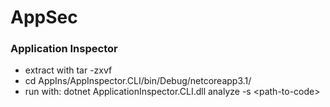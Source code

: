 # AppSec

### Application Inspector
 * extract with tar -zxvf 
 * cd AppIns/AppInspector.CLI/bin/Debug/netcoreapp3.1/
 * run with:
  dotnet ApplicationInspector.CLI.dll analyze -s \<path-to-code\>
